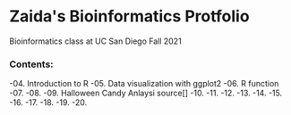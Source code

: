 # Zaida's Bioinformatics Protfolio
Bioinformatics class at UC San Diego Fall 2021

### Contents:

-04. Introduction to R
-05. Data visualization with ggplot2
-06. R function
-07.
-08.
-09. Halloween Candy Anlaysi source[] 
-10.
-11.
-12.
-13.
-14.
-15.
-16.
-17.
-18.
-19.
-20.

